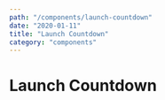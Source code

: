 ```yaml
---
path: "/components/launch-countdown"
date: "2020-01-11"
title: "Launch Countdown"
category: "components"
---
```


# Launch Countdown
